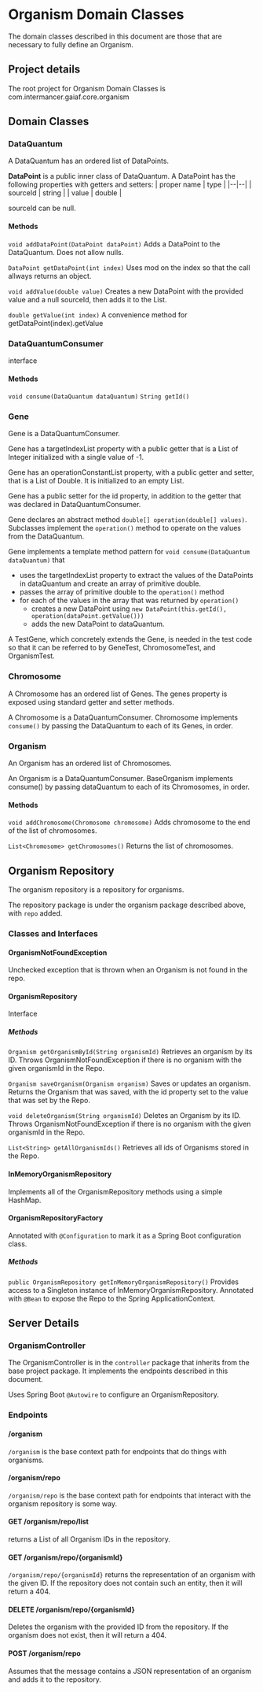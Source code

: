 # Organism Domain Classes

The domain classes described in this document are those that are necessary to fully define an Organism.

## Project details

The root project for Organism Domain Classes is com.intermancer.gaiaf.core.organism

## Domain Classes

### DataQuantum
A DataQuantum has an ordered list of DataPoints.  

**DataPoint** is a public inner class of DataQuantum. A DataPoint has the following properties with getters and setters:
| proper name | type |
|--|--|
| sourceId | string |
| value | double |

sourceId can be null.

#### Methods

`void addDataPoint(DataPoint dataPoint)` 
Adds a DataPoint to the DataQuantum.  Does not allow nulls.

`DataPoint getDataPoint(int index)` 
Uses mod on the index so that the call allways returns an object.

`void addValue(double value)`
Creates a new DataPoint with the provided value and a null sourceId, then adds it to the List.

`double getValue(int index)`
A convenience method for getDataPoint(index).getValue

### DataQuantumConsumer

interface

#### Methods

`void consume(DataQuantum dataQuantum)` 
`String getId()`

### Gene
Gene is a DataQuantumConsumer.

Gene has a targetIndexList property with a public getter that is a List of Integer initialized with a single value of -1.

Gene has an operationConstantList property, with a public getter and setter, that is a List of Double.  It is initialized to an empty List.

Gene has a public setter for the id property, in addition to the getter that was declared in DataQuantumConsumer.

Gene declares an abstract method `double[] operation(double[] values)`. Subclasses implement the `operation()` method to operate on the values from the DataQuantum.

Gene implements a template method pattern for `void consume(DataQuantum dataQuantum)` that
  - uses the targetIndexList property to extract the values of the DataPoints in dataQuantum and create an array of primitive double.
  - passes the array of primitive double to the `operation()` method
  - for each of the values in the array that was returned by `operation()`
    - creates a new DataPoint using `new DataPoint(this.getId(), operation(dataPoint.getValue()))`
    - adds the new DataPoint to dataQuantum.

A TestGene, which concretely extends the Gene, is needed in the test code so that it can be referred to by GeneTest, ChromosomeTest, and OrganismTest.

### Chromosome
A Chromosome has an ordered list of Genes. The genes property is exposed using standard getter and setter methods.

A Chromosome is a DataQuantumConsumer. Chromosome implements `consume()` by passing the DataQuantum to each of its Genes, in order.

### Organism
An Organism has an ordered list of Chromosomes.  

An Organism is a DataQuantumConsumer. BaseOrganism implements consume() by passing dataQuantum to each of its Chromosomes, in order.

#### Methods

`void addChromosome(Chromosome chromosome)`
Adds chromosome to the end of the list of chromosomes.

`List<Chromosome> getChromosomes()`
Returns the list of chromosomes.

## Organism Repository

The organism repository is a repository for organisms.

The repository package is under the organism package described above, with `repo` added.

### Classes and Interfaces

#### OrganismNotFoundException

Unchecked exception that is thrown when an Organism is not found in the repo.

#### OrganismRepository

Interface

##### Methods

`Organism getOrganismById(String organismId)` 
Retrieves an organism by its ID.  Throws OrganismNotFoundException if there is no organism with the given organismId in the Repo.

`Organism saveOrganism(Organism organism)` 
Saves or updates an organism.  Returns the Organism that was saved, with the id property set to the value that was set by the Repo.

`void deleteOrganism(String organismId)` 
Deletes an Organism by its ID.  Throws OrganismNotFoundException if there is no organism with the given organismId in the Repo.

`List<String> getAllOrganismIds()` 
Retrieves all ids of Organisms stored in the Repo.

#### InMemoryOrganismRepository

Implements all of the OrganismRepository methods using a simple HashMap.

#### OrganismRepositoryFactory

Annotated with `@Configuration` to mark it as a Spring Boot configuration class.

##### Methods

`public OrganismRepository getInMemoryOrganismRepository()` 
Provides access to a Singleton instance of InMemoryOrganismRepository.  Annotated with `@Bean` to expose the Repo to the Spring ApplicationContext.

## Server Details

### OrganismController

The OrganismController is in the `controller` package that inherits from the base project package. It implements the endpoints described in this document.

Uses Spring Boot `@Autowire` to configure an OrganismRepository.

### Endpoints

#### /organism

`/organism` is the base context path for endpoints that do things with organisms.

#### /organism/repo

`/organism/repo` is the base context path for endpoints that interact with the organism repository is some way.

#### GET /organism/repo/list

returns a List of all Organism IDs in the repository.

#### GET /organism/repo/{organismId}

`/organism/repo/{organismId}` returns the representation of an organism with the given ID. If the repository does not contain such an entity, then it will return a 404.

#### DELETE /organism/repo/{organismId}

Deletes the organism with the provided ID from the repository.  If the organism does not exist, then it will return a 404.

#### POST /organism/repo

Assumes that the message contains a JSON representation of an organism and adds it to the repository.